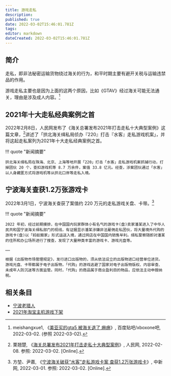 ```yaml
---
title: 游戏走私
description:
published: true
date: 2022-03-02T15:46:01.781Z
tags:
editor: markdown
dateCreated: 2022-03-02T15:46:01.781Z
---
```


## 简介

走私，即非法秘密运输货物绕过海关的行为，和平时期主要有避开关税与运输违禁品的作用。

游戏走私主要也是因为上面的这两个原因，比如《GTAV》经过海关可能无法通关，理由是涉及成人内容。[^gtavc]

[^gtavc]: meishangxue1, 《[美亚买的gta5 被海关退了 麻痹](https://web.archive.org/web/20220302080839/https://tieba.baidu.com/p/3717198877)》, 百度贴吧/xboxone吧, 2022-03-02. (参照 2022-03-02).

## 2021年十大走私经典案例之首

2022年2月8日，人民网发布了《海关总署发布2021年打击走私十大典型案例》这篇文章，[^0208]讲述了「拱北海关缉私局侦办『220』打击『水客』走私游戏机案」，并将这起走私案列为2021年十大走私经典案例之首。

[^0208]: 栗翘楚, 《[海关总署发布2021年打击走私十大典型案例](https://web.archive.org/web/20220226161440/http://finance.people.com.cn/n1/2022/0208/c1004-32347873.html)》, 人民网, 2022-02-08. 参照: 2022-03-02. [Online].

!!! quote "新闻摘要"

    拱北海关缉私局在珠海、北京、上海等地开展「220」打击「水客」走私游戏机案抓捕行动，打掉团伙 20 个，查扣游戏机等 8.7 万余件，案值 33.8 亿元。经查，涉案团伙通过「水客」以人身藏匿方式将游戏机等从拱北口岸等走私入境。

## 宁波海关查获1.2万张游戏卡

2022年3月1日，宁波海关查获了案值约 220 万元的走私游戏关盘、卡带。[^6893]

[^6893]: 方堃、尹嘉, 《[宁波海关破获“水客”走私游戏卡案 查获1.2万张游戏卡](https://web.archive.org/web/20220302091512/https://www.chinanews.com.cn/sh/2022/03-01/9689358.shtml)》, 中新网, 2022-03-01. 参照: 2022-03-02. [Online].

!!! quote "新闻摘要"

    2022 年初，经过前期摸排，在中国国内玩家群体小有名气的游戏卡(盘)卖家潘某进入了中华人民共和国宁波海关缉私部门的视线，有证据显示潘某涉嫌非法雇佣走私团伙，将大量境外代购的游戏卡(盘)以「蚂蚁搬家」形式运送入境，通过网店在中国国内销售牟利。缉私警察随即对潘某的住所和办公场所进行了搜查，发现了大量种类丰富的游戏卡、游戏光盘等。

    ……
    
    根据《出版物市场管理规定》，发行进口出版物的，须从依法设立的出版物进口经营单位进货。游戏光盘、卡带都属于电子出版物，「代购」的游戏逃避了国家对电子出版物版权、内容审查、未成年人防沉迷等方面监管。同时，「代购」的商品属于商业盈利目的物品，应依法主动申报纳税。

## 相关条目

+ [宁波老猎人](/game/宁波老猎人.md)
+ [2021年淘宝主机游戏下架](/unclear/2021年淘宝主机游戏下架.md)
